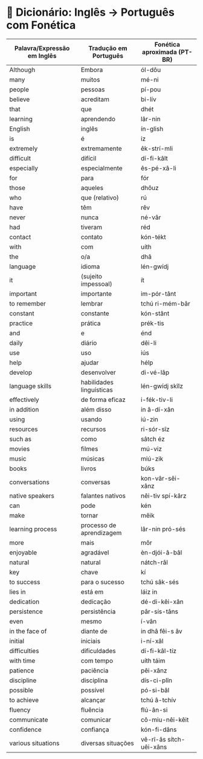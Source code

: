 # 📘 Dicionário: Inglês → Português com Fonética

| Palavra/Expressão em Inglês           | Tradução em Português              | Fonética aproximada (PT-BR)       |
|--------------------------------------|------------------------------------|-----------------------------------|
| Although                             | Embora                             | ól-dôu                            |
| many                                 | muitos                             | mé-ni                             |
| people                               | pessoas                            | pí-pou                            |
| believe                              | acreditam                          | bi-lív                            |
| that                                 | que                                | dhét                              |
| learning                             | aprendendo                         | lâr-nin                           |
| English                              | inglês                             | ín-glish                          |
| is                                   | é                                  | iz                                |
| extremely                            | extremamente                       | êk-strí-mli                       |
| difficult                            | difícil                            | dí-fi-kâlt                        |
| especially                           | especialmente                      | ês-pé-xâ-li                       |
| for                                  | para                               | fór                               |
| those                                | aqueles                            | dhôuz                             |
| who                                  | que (relativo)                     | rú                                |
| have                                 | têm                                | rêv                               |
| never                                | nunca                              | né-vâr                            |
| had                                  | tiveram                            | réd                               |
| contact                              | contato                            | kón-tékt                          |
| with                                 | com                                | uíth                              |
| the                                  | o/a                                | dhâ                               |
| language                             | idioma                             | lén-gwídj                         |
| it                                   | (sujeito impessoal)                | ít                                |
| important                            | importante                         | im-pór-tânt                       |
| to remember                          | lembrar                            | tchú ri-mém-bâr                   |
| constant                             | constante                          | kón-stânt                         |
| practice                             | prática                            | prék-tis                          |
| and                                  | e                                  | énd                               |
| daily                                | diário                             | dêi-li                            |
| use                                  | uso                                | iús                               |
| help                                 | ajudar                             | hélp                              |
| develop                              | desenvolver                        | di-vé-lâp                         |
| language skills                      | habilidades linguísticas           | lén-gwídj skîlz                   |
| effectively                          | de forma eficaz                    | i-fék-tiv-li                      |
| in addition                          | além disso                         | in â-dí-xân                       |
| using                                | usando                             | iú-zin                            |
| resources                            | recursos                           | ri-sór-sîz                        |
| such as                              | como                               | sâtch éz                          |
| movies                               | filmes                             | mú-viz                            |
| music                                | músicas                            | miú-zik                           |
| books                                | livros                             | búks                              |
| conversations                        | conversas                          | kon-vâr-sêi-xânz                  |
| native speakers                      | falantes nativos                   | nêi-tiv spí-kârz                  |
| can                                  | pode                               | kén                               |
| make                                 | tornar                             | mêik                              |
| learning process                     | processo de aprendizagem           | lâr-nin pró-sés                   |
| more                                 | mais                               | môr                               |
| enjoyable                            | agradável                          | èn-djói-â-bâl                      |
| natural                              | natural                            | nátch-râl                         |
| key                                  | chave                              | kí                                |
| to success                           | para o sucesso                     | tchú sâk-sés                      |
| lies in                              | está em                            | láiz in                           |
| dedication                           | dedicação                          | dé-di-kêi-xân                     |
| persistence                          | persistência                       | pâr-sís-tâns                      |
| even                                 | mesmo                              | í-vân                             |
| in the face of                       | diante de                          | in dhâ fêi-s âv                   |
| initial                              | iniciais                           | i-ní-xâl                          |
| difficulties                         | dificuldades                       | dí-fi-kâl-tíz                     |
| with time                            | com tempo                          | uíth táim                         |
| patience                             | paciência                          | pêi-xânz                          |
| discipline                           | disciplina                         | dís-ci-plîn                       |
| possible                             | possível                           | pó-si-bâl                         |
| to achieve                           | alcançar                           | tchú â-tchív                      |
| fluency                              | fluência                           | flú-ân-si                         |
| communicate                          | comunicar                          | cô-miu-nêi-kêit                   |
| confidence                           | confiança                          | kón-fi-dâns                       |
| various situations                   | diversas situações                 | vê-rî-âs sítch-uêi-xâns           |
